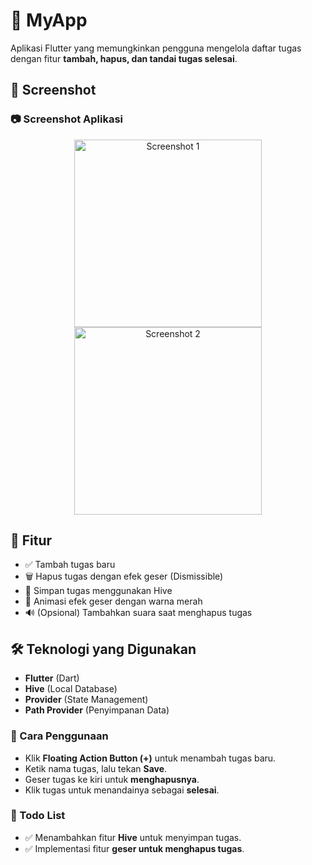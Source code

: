 # 📌 MyApp

Aplikasi Flutter yang memungkinkan pengguna mengelola daftar tugas dengan fitur **tambah, hapus, dan tandai tugas selesai**.

## 📸 Screenshot

### 📷 Screenshot Aplikasi  

<p align="center">
  <img src="assets/screenshot1.png" alt="Screenshot 1" width="300"/>
  <img src="assets/screenshot2.png" alt="Screenshot 2" width="300"/>
</p>


## 🚀 Fitur
- ✅ Tambah tugas baru  
- 🗑️ Hapus tugas dengan efek geser (Dismissible)  
- 💾 Simpan tugas menggunakan Hive  
- 🎨 Animasi efek geser dengan warna merah  
- 🔊 (Opsional) Tambahkan suara saat menghapus tugas  

## 🛠️ Teknologi yang Digunakan
- **Flutter** (Dart)
- **Hive** (Local Database)
- **Provider** (State Management)
- **Path Provider** (Penyimpanan Data)

### 📌 Cara Penggunaan

- Klik **Floating Action Button (+)** untuk menambah tugas baru.  
- Ketik nama tugas, lalu tekan **Save**.  
- Geser tugas ke kiri untuk **menghapusnya**.  
- Klik tugas untuk menandainya sebagai **selesai**.  

### 📝 Todo List

- ✅ Menambahkan fitur **Hive** untuk menyimpan tugas.  
- ✅ Implementasi fitur **geser untuk menghapus tugas**.
